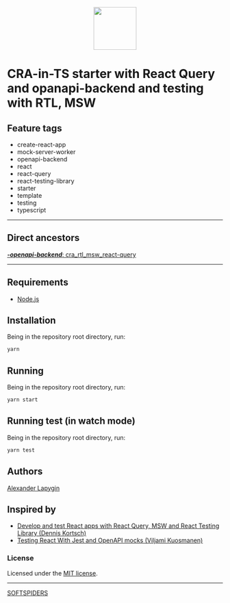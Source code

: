 <div align="center">
    <a href="https://github.com/softspiders/softspiders">
      <img src="https://avatars.githubusercontent.com/u/47006425?v=4"width="100" height="100"/>
    </a>
</div>

# CRA-in-TS starter with React Query and opanapi-backend and testing with RTL, MSW

## Feature tags

- create-react-app
- mock-server-worker
- openapi-backend
- react
- react-query
- react-testing-library
- starter
- template
- testing
- typescript

---

## Direct ancestors

[***-openapi-backend***: cra_rtl_msw_react-query](https://github.com/AlexanderLapygin/cra_ts_rtl_msw_react-query)

---

## Requirements

* [Node.js](https://nodejs.org/en/download/package-manager/)

## Installation

Being in the repository root directory, run:

```sh
yarn
```

## Running

Being in the repository root directory, run:

```sh
yarn start
```

## Running test (in watch mode)

Being in the repository root directory, run:

```sh
yarn test
```

## Authors

[Alexander Lapygin](https://github.com/AlexanderLapygin)

## Inspired by

- [Develop and test React apps with React Query, MSW and React Testing Library (Dennis Kortsch)](https://www.denniskortsch.de/posts/msw-react-testing)
- [Testing React With Jest and OpenAPI mocks (Viljami Kuosmanen)](https://dev.to/epilot/testing-react-with-jest-and-openapi-mocks-8gc)

### License

Licensed under the [MIT license](./LICENSE).

---

[SOFTSPIDERS](https://github.com/softspiders/softspiders)
